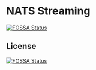# NATS Streaming
[![FOSSA Status](https://app.fossa.io/api/projects/git%2Bgithub.com%2FSmartWebDK%2Fnats.svg?type=shield)](https://app.fossa.io/projects/git%2Bgithub.com%2FSmartWebDK%2Fnats?ref=badge_shield)



## License
[![FOSSA Status](https://app.fossa.io/api/projects/git%2Bgithub.com%2FSmartWebDK%2Fnats.svg?type=large)](https://app.fossa.io/projects/git%2Bgithub.com%2FSmartWebDK%2Fnats?ref=badge_large)